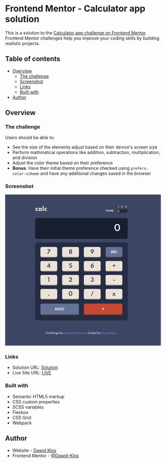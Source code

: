 # Frontend Mentor - Calculator app solution

This is a solution to the [Calculator app challenge on Frontend Mentor](https://www.frontendmentor.io/challenges/calculator-app-9lteq5N29). Frontend Mentor challenges help you improve your coding skills by building realistic projects. 

## Table of contents

- [Overview](#overview)
  - [The challenge](#the-challenge)
  - [Screenshot](#screenshot)
  - [Links](#links)
  - [Built with](#built-with)
- [Author](#author)


## Overview

### The challenge

Users should be able to:

- See the size of the elements adjust based on their device's screen size
- Perform mathmatical operations like addition, subtraction, multiplication, and division
- Adjust the color theme based on their preference
- **Bonus**: Have their initial theme preference checked using `prefers-color-scheme` and have any additional changes saved in the browser

### Screenshot

![](https://github.com/Dawid-Klos/calculator/blob/master/src/assets/img/solution.png?raw=true)

### Links

- Solution URL: [Solution](https://your-solution-url.com)
- Live Site URL: [LIVE](https://dawid-klos.github.io/calculator/)


### Built with

- Semantic HTML5 markup
- CSS custom properties
- SCSS variables
- Flexbox
- CSS Grid
- Webpack

## Author

- Website - [Dawid Klos](https://dawid-klos.github.io/)
- Frontend Mentor - [@Dawid-Klos](https://www.frontendmentor.io/profile/Dawid-Klos)
